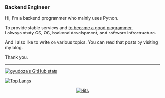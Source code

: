 ### Backend Engineer 
Hi, I'm a backend programmer who mainly uses Python.   
  
To provide stable services and [to become a good programmer](https://github.com/jujumilk3/to-become-a-better-programmer),  
I always study CS, OS, backend development, and software infrastructure.  

And I also like to write on various topics. You can read that posts by visiting my blog.  

Thank you.

---------

[![gyudoza's GitHub stats](https://github-readme-stats.vercel.app/api?count_private=true&include_all_commits=true&show_icons=true&username=jujumilk3&theme=github_dark)](https://github.com/anuraghazra/github-readme-stats)

[![Top Langs](https://github-readme-stats.vercel.app/api/top-langs/?username=jujumilk3&layout=compact&theme=github_dark&langs_count=8&hide=html&exclude_repo=korean-movie-lipsum,lottoisruthless,kafka-study,learn-elixir)](https://github.com/anuraghazra/github-readme-stats)

<div align=center>
	
[![Hits](https://hits.seeyoufarm.com/api/count/incr/badge.svg?url=https%3A%2F%2Fgithub.com%2Fjujumilk3&count_bg=%233AA5BC&title_bg=%23555555&icon=&icon_color=%23E7E7E7&title=hits&edge_flat=false)](https://hits.seeyoufarm.com)
	
</div>
